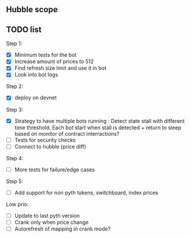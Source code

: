 ## Hubble scope

## TODO list

Step 1:
- [x] Minimum tests for the bot
- [x] Increase amount of prices to 512
- [x] Find refresh size limit and use it in bot
- [x] Look into bot logs

Step 2:
- [x] deploy on devnet

Step 3:
- [x] Strategy to have multiple bots running : Detect state stall with different time threshold. Each bot start when stall is detected + return to sleep based on monitor of contract interractions?
- [ ] Tests for security checks
- [ ] Connect to hubble (price diff)

Step 4:
- [ ] More tests for failure/edge cases

Step 5:
- [ ] Add support for non pyth tokens, switchboard, index prices

Low prio:
- [ ] Update to last pyth version
- [ ] Crank only when price change
- [ ] Autorefresh of mapping in crank mode?

